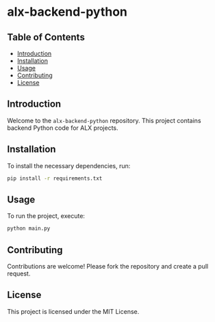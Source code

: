 # alx-backend-python
## Table of Contents
- [Introduction](#introduction)
- [Installation](#installation)
- [Usage](#usage)
- [Contributing](#contributing)
- [License](#license)

## Introduction
Welcome to the `alx-backend-python` repository. This project contains backend Python code for ALX projects.

## Installation
To install the necessary dependencies, run:
```bash
pip install -r requirements.txt
```

## Usage
To run the project, execute:
```bash
python main.py
```

## Contributing
Contributions are welcome! Please fork the repository and create a pull request.

## License
This project is licensed under the MIT License.
